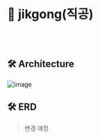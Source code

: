 #  📌 jikgong(직공)


<br><br>

## 🛠️ Architecture
![image](https://github.com/KT-Beak-Ho/jikgong-backend/assets/97269799/ac2e2931-ebab-4be0-9a88-1bef76fee728)


## 🛠️ ERD
> 변경 예정
